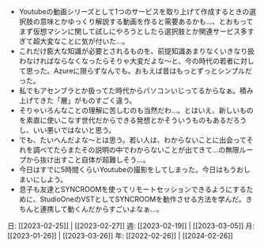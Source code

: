 -  Youtubeの動画シリーズとして1つのサービスを取り上げて作成するときの選択肢の意味とかゆっくり解説する動画を作ると需要あるかも…、とおもってまず仮想マシンに関して試しにやろうとしたら選択肢とか関連サービス多すぎて超大変なことに気が付いた…。
- これだけ膨大な知識が必要とされるものを、前提知識あまりなくいきなり扱わなければならなくなったらそりゃ大変だよな～と、今の時代の若者に対して思った。Azureに限らずなんでも。おもえば昔はもっとずっとシンプルだった。
- 私でもアセンブラとか扱ってた時代からパソコンいじってるからなぁ。積み上げてきた「層」がものすごく違う。
- そりゃいろんなことの理解に苦しむのも当然だわ…。とはいえ、新しいものを素直に使いこなす世代だからできる発想とかそういうものもあるだろうし、いい悪いではないと思う。
- でも、たいへんだよな～とは思う。若い人は、わからないことに出会ってそれを調べてたらまたその説明の中でわからないことが出てきて…の無限ループから抜け出すこと自体が超難しそう…。
- 今日はすでに5時間くらいYoutubeの撮影をしてしまった。今日はもうおしまいにしよう。
- 息子も友達とSYNCROOMを使ってリモートセッションできるようにするために、StudioOneのVSTとしてSYNCROOMを動作させる方法を学んだ。きちんと連携して動くんだからすごいよなぁ…。

日: [[2023-02-25]] | [[2023-02-27]]
週: [[2023-02-19]] | [[2023-03-05]]
月: [[2023-01-26]] | [[2023-03-26]]
年: [[2022-02-26]] | [[2024-02-26]]